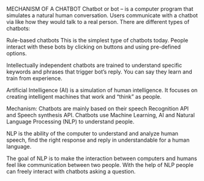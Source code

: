 MECHANISM OF A CHATBOT
Chatbot or bot – is a computer program that simulates a natural human conversation. 
Users communicate with a chatbot via like how they would talk to a real person. 
       There are different types of chatbots:

Rule-based chatbots
This is the simplest type of chatbots today. People interact with these bots by clicking on buttons and using pre-defined options. 

Intellectually independent chatbots are trained to understand specific keywords and phrases that trigger bot’s reply. You can say they learn and train from experience.

Artificial Intelligence (AI) is a simulation of human intelligence. It focuses on creating intelligent machines that work and “think” as people.

Mechanism:
Chatbots are mainly based on their speech Recognition API and Speech synthesis API. Chatbots use Machine Learning, AI and Natural Language Processing (NLP) to understand people.

NLP is the ability of the computer to understand and analyze human speech, find the right response and reply in understandable for a human language.

The goal of NLP is to make the interaction between computers and humans feel like communication between two people. With the help of NLP people can freely interact with chatbots asking a question.

